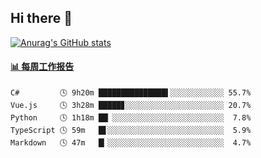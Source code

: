 ## Hi there 👋

[![Anurag's GitHub stats](https://github-readme-stats-orilights.vercel.app/api?username=orilights)](https://github.com/anuraghazra/github-readme-stats)

<!--
**OriLight152/OriLight152** is a ✨ _special_ ✨ repository because its `README.md` (this file) appears on your GitHub profile.

Here are some ideas to get you started:

- 🔭 I’m currently working on ...
- 🌱 I’m currently learning ...
- 👯 I’m looking to collaborate on ...
- 🤔 I’m looking for help with ...
- 💬 Ask me about ...
- 📫 How to reach me: ...
- 😄 Pronouns: ...
- ⚡ Fun fact: ...
-->

<!-- waka-box start -->
#### <a href="https://gist.github.com/92c8d5b388768c10efcba86e82b7c4fb" target="_blank">📊 每周工作报告</a>
```text
C#         🕓 9h20m ███████████████▌░░░░░░░░░░░░ 55.7%
Vue.js     🕓 3h28m █████▊░░░░░░░░░░░░░░░░░░░░░░ 20.7%
Python     🕓 1h18m ██▏░░░░░░░░░░░░░░░░░░░░░░░░░  7.8%
TypeScript 🕓 59m   █▋░░░░░░░░░░░░░░░░░░░░░░░░░░  5.9%
Markdown   🕓 47m   █▎░░░░░░░░░░░░░░░░░░░░░░░░░░  4.7%
```
<!-- Powered by https://github.com/journey-ad/waka-box-go . -->
<!-- waka-box end -->
